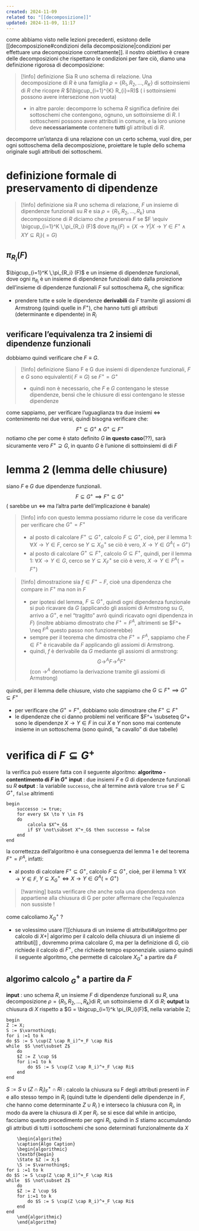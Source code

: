 ```yaml
---
created: 2024-11-09
related to: "[[decomposizione]]"
updated: 2024-11-09, 11:17
---
```

come abbiamo visto nelle lezioni precedenti, esistono delle [[decomposizione#condizioni della decomposizione|condizioni per effettuare una decomposizione correttamente]]. 
il nostro obiettivo è creare delle decomposizioni che rispettano le condizioni
per fare ciò, diamo una definizione rigorosa di decomposizione:
>[!info] definizione
Sia R uno schema di relazione. Una decomposizione di $R$ è una famiglia $\rho = \{R_1, R_2, …, R_K\}$ di sottoinsiemi di $R$ che ricopre $R$ $(\bigcup_{i=1}^{K} R_{i}=R)$ ( i sottoinsiemi possono avere intersezione non vuota)
>- in altre parole: decomporre lo schema $R$ significa definire dei sottoschemi che contengono, ognuno, un sottoinsieme di $R$. I sottoschemi possono avere attributi in comune, e la loro unione deve **necessariamente** contenere **tutti** gli attributi di $R$.

decomporre un’istanza di una relazione con un certo schema, vuol dire, per ogni sottoschema della decomposizione, proiettare le tuple dello schema originale sugli attributi dei sottoschemi.
# definizione formale di preservamento di dipendenze
>[!info] definizione
sia $R$ uno schema di relazione, $F$ un insieme di dipendenze funzionali su $R$ e sia $\rho = \{R_{1}, R_{2}, \dots, R_{k}\}$ una decomposizione di $R$
diciamo che $\rho$ preserva $F$ se $F \equiv \bigcup_{i=1}^K \,\pi_{R_i} (F)$
dove $\pi_{R_i}(F)=\{X \to Y | X \to Y \in F^+ \land XY \subseteq R_i\}(=G)$ 

## $\pi_{R_i}(F)$
$\bigcup_{i=1}^K \,\pi_{R_i} (F)$ e un insieme di dipendenze funzionali, dove ogni $\pi_{R_i}$ è un insieme di dipendenze funzioali dato dalla proiezione dell’insieme di dipendenze funzionali $F$ sul sottoschema $R_i$, che significa: 
- prendere tutte e sole le dipendenze **derivabili** da $F$ tramite gli assiomi di Armstrong (quindi quelle in $F^+$), che hanno tutti gli attributi (determinante e dipendente) in $R_i$

## verificare l’equivalenza tra 2 insiemi di dipendenze funzionali
dobbiamo quindi verificare che $F \equiv G$.
>[!info] definizione
>Siano F e G due insiemi di dipendenze funzionali, $F$ e $G$ sono equivalenti( $F \equiv G$) se $F^+ = G^+$
>- quindi non è necessario, che $F$ e $G$ contengano le stesse dipendenze, bensì che le chiusure di essi contengano le stesse dipendenze

come sappiamo, per verificare l’uguaglianza tra due insiemi $\iff$ contenimento nei due versi, quindi bisogna verificare che:
$$F^+ \subseteq G^+ \land G^+ \subseteq F^+$$
notiamo che per come è stato definito $G$ **in questo caso**(??), sarà sicuramente vero $F^+ \supseteq G$, in quanto $G$ è l’unione di sottoinsiemi di di $F$
# lemma 2 (lemma delle chiusure)
siano $F$ e $G$ due dipendenze funzionali. 
$$F \subseteq G^+ \implies F^+ \subseteq G^+$$
( sarebbe un $\iff$ ma l’altra parte dell’implicazione è banale)
>[!info] info
>con questo lemma possiamo ridurre le cose da verificare per verificare che $G^+ = F^+$
>- al posto di calcolare $F^+ \subseteq G^+$, calcolo $F \subseteq G^+$, cioè, per il lemma 1:
$\forall X \to Y \in F$, cerco se $Y \subseteq X^+_G$ se ciò è vero, $X \to Y \in G^A(=G^+)$
>- al posto di calcolare $G^+ \subseteq F^+$, calcolo $G \subseteq F^+$, quindi, per il lemma 1: 
>$\forall X \to Y \in G$, cerco se $Y \subseteq X^+_F$ se ciò è vero, $X \to Y \in F^A(=F^+)$

>[!info] dimostrazione
sia $f \in F^+ - F$, cioè una dipendenza che compare in $F^+$ ma non in $F$
>- per ipotesi del lemma, $F \subseteq G^+$, quindi ogni dipendenza funzionale si può ricavare da $G$ (applicando gli assiomi di Armstrong su $G$, arrivo a $G^+$, e nel “tragitto” avrò quindi ricavato ogni dipendenza in $F$) (inoltre abbiamo dimostrato che $F^+=F^A$, altrimenti se $F^+ \neq $F^A$ questo passo non funzionerebbe)
> - sempre per il teorema che dimostra che $F^+ = F^A$, sappiamo che $F \in F^+$ è ricavabile da $F$ applicando gli assiomi di Armstrong. 
> - quindi, $f$ è derivabile da $G$ mediante gli assiomi di armstrong:
> $$G \to^A F \to^A F^+$$
(con $\to^A$ denotiamo la derivazione tramite gli assiomi di Armstrong)



quindi, per il lemma delle chiusure, visto che sappiamo che $G \subseteq F^+ \implies G^+ \subseteq F^+$
- per verificare che $G^+=F^+$, dobbiamo solo dimostrare che $F^+ \subseteq F^+$
- le dipendenze che ci danno problemi nel verificare $F^+ \subseteq G^+ sono le dipendenze $X \to Y \in F$ in cui $X$ e $Y$ non sono mai contenute insieme in un sottoschema (sono quindi, “a cavallo” di due tabelle)
# verifica di $F \subseteq G^+$
la verifica può essere fatta con il seguente algoritmo:
**algoritmo - contentimento di $F$ in $G^+$**
**input** : due insiemi $F$ e $G$ di dipendenze funzionali su $R$
**output** : la variabile `successo`, che al termine avrà valore `true` se $F \subseteq G^+$, `false` altrimenti
```pseudo
begin
	successo := true;
	for every $X \to Y \in F$
	do
		calcola $X^+_G$
		if $Y \not\subset X^+_G$ then successo = false
	end
end		
```
la correttezza dell’algoritmo è una conseguenza del lemma 1 e del teorema $F^+ = F^A$, infatti: 
- al posto di calcolare $F^+ \subseteq G^+$, calcolo $F \subseteq G^+$, cioè, per il lemma 1: $\forall X \to Y \in F$, $Y \subseteq X^+_G \iff X \to Y \in G^A(=G^+)$
>[!warning] basta verificare che anche sola una dipendenza non appartiene alla chiusura di G per poter affermare che l’equivalenza non sussiste !

come calcoliamo $X^+_G$ ?
- se volessimo usare l’[[chiusura di un insieme di attributi#algoritmo per calcolo di $X +$| algorimo per il calcolo della chiusura di un insieme di attributi]] , dovremmo prima calcolare $G$, ma per la definizione di $G$, ciò richiede il calcolo di $F^+$, che richiede tempo esponenziale. 
usiamo quindi il seguente algoritmo, che permette di calcolare $X^+_G$ a partire da $F$
## algorimo calcolo $^+_G$ a partire da $F$
**input** : uno schema $R$, un insieme $F$ di dipendenze funzionali su $R$, una decomposizione $\rho = \{R_{1}, R_{2}, \dots, R_{k}\}$di $R$, un sottoinsieme di $X$  di $R$;
**output** la chiusura di $X$ rispetto a $G = \bigcup_{i=1}^k \pi_{R_i}(F)$, nella variabile Z;
```pseudo
begin
Z := X;
S := $\varnothing$;
for i :=1 to k
do $S := S \cup(Z \cap R_i)^+_F \cap Ri$ 
while  $S \not\subset Z$
	do 
	$Z := Z \cup S$
	for i:=1 to k
		do $S := S \cup(Z \cap R_i)^+_F \cap Ri$ 
	end
end	
```

 $S:= S \cup(Z \cap R_i)^+_F \cap Ri$ : calcolo la chiusura su F degli attributi presenti in $F$ e allo stesso tempo in $R_i$ (quindi tutte le dipendenti delle dipendenze in $F$, che hanno come determinante $Z \cup R_i$ ) e interseco la chiusura con $R_i$, in modo da avere la chiusura di $X$ per $R_i$. se si esce dal while in anticipo, facciamo questo procedimento per ogni $R_i$, quindi in $S$ stiamo accumulando gli attributi di tutti i sottoschemi che sono determinati funzionalmente da $X$
```pseudo
	\begin{algorithm}
	\caption{Algo Caption}
	\begin{algorithmic}
	\textbf{begin}
	\State $Z := X;$
	\S := $\varnothing$;
for i :=1 to k
do $S := S \cup(Z \cap R_i)^+_F \cap Ri$ 
while  $S \not\subset Z$
	do 
	$Z := Z \cup S$
	for i:=1 to k
		do $S := S \cup(Z \cap R_i)^+_F \cap Ri$ 
	end
end	
	\end{algorithmic}
	\end{algorithm}
``` 